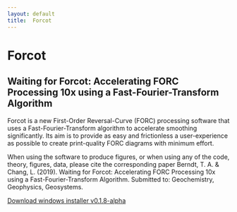 ```yaml
---
layout: default
title:  Forcot
---
```


# Forcot
## Waiting for Forcot: Accelerating FORC Processing 10x using a Fast-Fourier-Transform Algorithm

Forcot is a new First-Order Reversal-Curve (FORC) processing software that uses a Fast-Fourier-Transform algorithm to accelerate smoothing significantly. Its aim is to provide as easy and frictionless a user-experience as possible to create print-quality FORC diagrams with minimum effort. 

When using the software to produce figures, or when using any of the code, theory, figures, data, please cite the corresponding paper 
Berndt, T. A. & Chang, L. (2019). Waiting for Forcot: Accelerating FORC Processing 10x using a Fast-Fourier-Transform Algorithm. Submitted to: Geochemistry, Geophysics, Geosystems.


[Download windows installer v0.1.8-alpha](Forcot_WebInstaller_v0.1.8-alpha)


